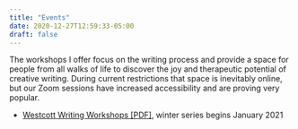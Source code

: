 ```yaml
---
title: "Events"
date: 2020-12-27T12:59:33-05:00
draft: false
---
```


The workshops I offer focus on the writing process and provide a space for people from all walks of life to discover the joy and therapeutic potential of creative writing. During current restrictions that space is inevitably online, but our Zoom sessions have increased accessibility and are proving very popular.

- [Westcott Writing Workshops [PDF]](assets/pdf/writing-workshops-january-march-2021.pdf), winter series begins January 2021
